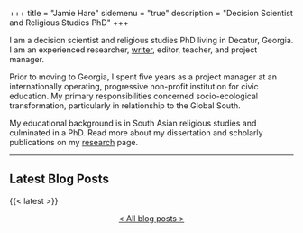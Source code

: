 +++
title = "Jamie Hare"
sidemenu = "true"
description = "Decision Scientist and Religious Studies PhD"
+++

I am a decision scientist and religious studies PhD living in Decatur, Georgia. I am an experienced researcher, [writer](/writing-editing/), editor, teacher, and project manager.

Prior to moving to Georgia, I spent five years as a project manager at an internationally operating, progressive non-profit institution for civic education. My primary responsibilities concerned socio-ecological transformation, particularly in relationship to the Global South.

My educational background is in South Asian religious studies and culminated in a PhD. Read more about my dissertation and scholarly publications on my [research](/research/) page.

<hr>

## Latest Blog Posts

{{< latest >}}

<p style="text-align: center;"><a href = "/post/">< All blog posts ></a></p>